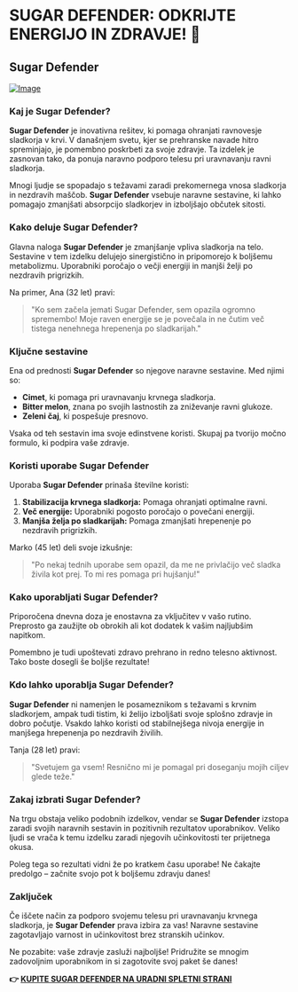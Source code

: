 # SUGAR DEFENDER: ODKRIJTE ENERGIJO IN ZDRAVJE! 🌟

## Sugar Defender

[![Image](https://sugardefender24.com/assets/img/SUGARDEFENDERx1-500px.webp)](https://gchaffi.com/4ETgCCdH)

### Kaj je Sugar Defender?

**Sugar Defender** je inovativna rešitev, ki pomaga ohranjati ravnovesje sladkorja v krvi. V današnjem svetu, kjer se prehranske navade hitro spreminjajo, je pomembno poskrbeti za svoje zdravje. Ta izdelek je zasnovan tako, da ponuja naravno podporo telesu pri uravnavanju ravni sladkorja. 

Mnogi ljudje se spopadajo s težavami zaradi prekomernega vnosa sladkorja in nezdravih maščob. **Sugar Defender** vsebuje naravne sestavine, ki lahko pomagajo zmanjšati absorpcijo sladkorjev in izboljšajo občutek sitosti.

### Kako deluje Sugar Defender?

Glavna naloga **Sugar Defender** je zmanjšanje vpliva sladkorja na telo. Sestavine v tem izdelku delujejo sinergistično in pripomorejo k boljšemu metabolizmu. Uporabniki poročajo o večji energiji in manjši želji po nezdravih prigrizkih.

Na primer, Ana (32 let) pravi:

> "Ko sem začela jemati Sugar Defender, sem opazila ogromno spremembo! Moje raven energije se je povečala in ne čutim več tistega nenehnega hrepenenja po sladkarijah."

### Ključne sestavine

Ena od prednosti **Sugar Defender** so njegove naravne sestavine. Med njimi so:

- **Cimet**, ki pomaga pri uravnavanju krvnega sladkorja.
- **Bitter melon**, znana po svojih lastnostih za zniževanje ravni glukoze.
- **Zeleni čaj**, ki pospešuje presnovo.

Vsaka od teh sestavin ima svoje edinstvene koristi. Skupaj pa tvorijo močno formulo, ki podpira vaše zdravje.

### Koristi uporabe Sugar Defender

Uporaba **Sugar Defender** prinaša številne koristi:

1. **Stabilizacija krvnega sladkorja:** Pomaga ohranjati optimalne ravni.
2. **Več energije:** Uporabniki pogosto poročajo o povečani energiji.
3. **Manjša želja po sladkarijah:** Pomaga zmanjšati hrepenenje po nezdravih prigrizkih.

Marko (45 let) deli svoje izkušnje:

> "Po nekaj tednih uporabe sem opazil, da me ne privlačijo več sladka živila kot prej. To mi res pomaga pri hujšanju!"

### Kako uporabljati Sugar Defender?

Priporočena dnevna doza je enostavna za vključitev v vašo rutino. Preprosto ga zaužijte ob obrokih ali kot dodatek k vašim najljubšim napitkom. 

Pomembno je tudi upoštevati zdravo prehrano in redno telesno aktivnost. Tako boste dosegli še boljše rezultate!

### Kdo lahko uporablja Sugar Defender?

**Sugar Defender** ni namenjen le posameznikom s težavami s krvnim sladkorjem, ampak tudi tistim, ki želijo izboljšati svoje splošno zdravje in dobro počutje. Vsakdo lahko koristi od stabilnejšega nivoja energije in manjšega hrepenenja po nezdravih živilih.

Tanja (28 let) pravi:

> "Svetujem ga vsem! Resnično mi je pomagal pri doseganju mojih ciljev glede teže."

### Zakaj izbrati Sugar Defender?

Na trgu obstaja veliko podobnih izdelkov, vendar se **Sugar Defender** izstopa zaradi svojih naravnih sestavin in pozitivnih rezultatov uporabnikov. Veliko ljudi se vrača k temu izdelku zaradi njegovih učinkovitosti ter prijetnega okusa.

Poleg tega so rezultati vidni že po kratkem času uporabe! Ne čakajte predolgo – začnite svojo pot k boljšemu zdravju danes!

### Zaključek

Če iščete način za podporo svojemu telesu pri uravnavanju krvnega sladkorja, je **Sugar Defender** prava izbira za vas! Naravne sestavine zagotavljajo varnost in učinkovitost brez stranskih učinkov.

Ne pozabite: vaše zdravje zasluži najboljše! Pridružite se mnogim zadovoljnim uporabnikom in si zagotovite svoj paket še danes!



**👉 [KUPITE SUGAR DEFENDER NA URADNI SPLETNI STRANI](https://gchaffi.com/4ETgCCdH)**